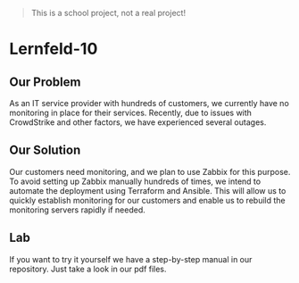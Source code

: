 > This is a school project, not a real project!

# Lernfeld-10

## Our Problem
As an IT service provider with hundreds of customers, we currently have no monitoring in place for their services. Recently, due to issues with CrowdStrike and other factors, we have experienced several outages.

## Our Solution
Our customers need monitoring, and we plan to use Zabbix for this purpose. To avoid setting up Zabbix manually hundreds of times, we intend to automate the deployment using Terraform and Ansible. This will allow us to quickly establish monitoring for our customers and enable us to rebuild the monitoring servers rapidly if needed.

## Lab
If you want to try it yourself we have a step-by-step manual in our repository.
Just take a look in our pdf files.
